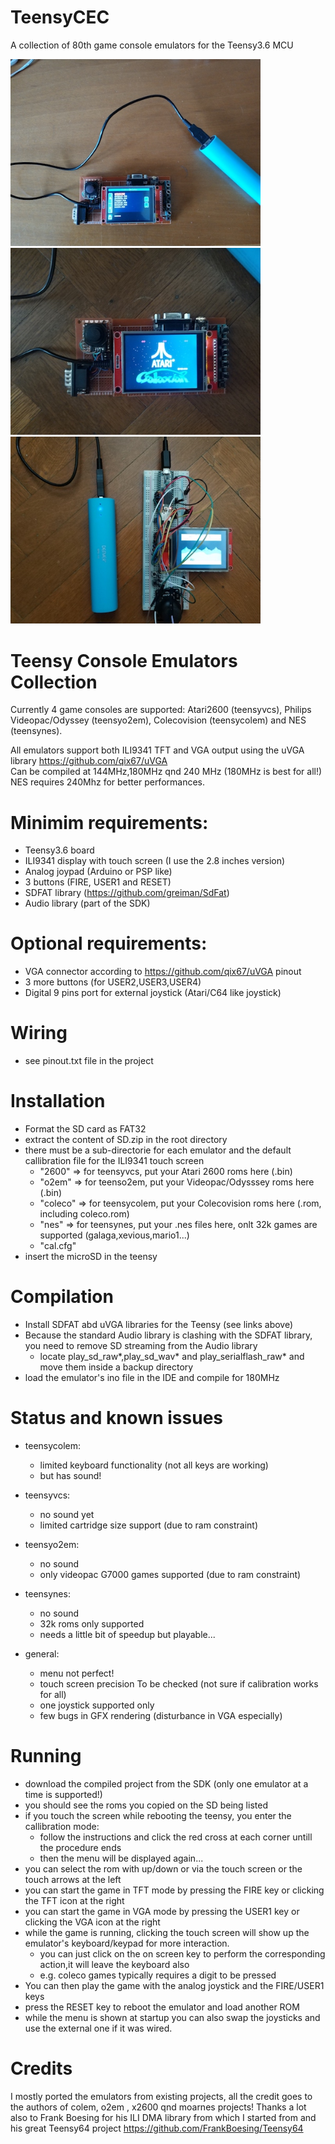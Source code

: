 # TeensyCEC
A collection of 80th game console emulators for the Teensy3.6 MCU
<p float="left">
  <img src="/images/full1.jpg" width="400" />
  <img src="/images/full2.jpg" width="400" />
  <img src="/images/minimal.jpg" width="400" /> 
</p>



# Teensy Console Emulators Collection
Currently 4 game consoles are supported:
Atari2600 (teensyvcs), Philips Videopac/Odyssey (teensyo2em), Colecovision (teensycolem) and NES (teensynes).

All emulators support both ILI9341 TFT and VGA output using the uVGA library https://github.com/qix67/uVGA
<br>
Can be compiled at 144MHz,180MHz qnd 240 MHz (180MHz is best for all!)
NES requires 240Mhz for better performances.


# Minimim requirements:
- Teensy3.6 board
- ILI9341 display with touch screen (I use the 2.8 inches version)
- Analog joypad (Arduino or PSP like)
- 3 buttons (FIRE, USER1 and RESET)
- SDFAT library (https://github.com/greiman/SdFat)
- Audio library (part of the SDK)

# Optional requirements:
- VGA connector according to https://github.com/qix67/uVGA pinout
- 3 more buttons (for USER2,USER3,USER4)
- Digital 9 pins port for external joystick (Atari/C64 like joystick)

# Wiring
- see pinout.txt file in the project

# Installation
- Format the SD card as FAT32
- extract the content of SD.zip in the root directory 
- there must be a sub-directorie for each emulator and the default callibration file for the ILI9341 touch screen
  - "2600" => for teensyvcs, put your Atari 2600 roms here (.bin)
  - "o2em" => for teenso2em, put your Videopac/Odysssey roms here (.bin)
  - "coleco" => for teensycolem, put your Colecovision roms here (.rom, including coleco.rom)
  - "nes" => for teensynes, put your .nes files here, onlt 32k games are supported (galaga,xevious,mario1...)
  - "cal.cfg"
- insert the microSD in the teensy

# Compilation
- Install SDFAT abd uVGA libraries for the Teensy (see links above)
- Because the standard Audio library is clashing with the SDFAT library, you need to remove SD streaming from the Audio library 
  - locate play_sd_raw*,play_sd_wav* and play_serialflash_raw* and move them inside a backup directory
- load the emulator's ino file in the IDE and compile for 180MHz

# Status and known issues
- teensycolem:
  - limited keyboard functionality (not all keys are working)
  - but has sound!
- teensyvcs:
  - no sound yet
  - limited cartridge size support (due to ram constraint)
- teensyo2em:
  - no sound
  - only videopac G7000 games supported (due to ram constraint)
- teensynes:
  - no sound
  - 32k roms only supported
  - needs a little bit of speedup but playable...
  
- general:
  - menu not perfect!
  - touch screen precision To be checked (not sure if calibration works for all)
  - one joystick supported only
  - few bugs in GFX rendering (disturbance in VGA especially)

# Running
- download the compiled project from the SDK (only one emulator at a time is supported!)
- you should see the roms you copied on the SD being listed
- if you touch the screen while rebooting the teensy, you enter the callibration mode:
  - follow the instructions and click the red cross at each corner untill the procedure ends
  - then the menu will be displayed again...
- you can select the rom with up/down or via the touch screen or the touch arrows at the left
- you can start the game in TFT mode by pressing the FIRE key or clicking the TFT icon at the right
- you can start the game in VGA mode by pressing the USER1 key or clicking the VGA icon at the right
- while the game is running, clicking the touch screen will show up the emulator's keyboard/keypad for more interaction.
  - you can just click on the on screen key to perform the corresponding action,it will leave the keyboard also
  - e.g. coleco games typically requires a digit to be pressed
- You can then play the game with the analog joystick and the FIRE/USER1 keys  
- press the RESET key to reboot the emulator and load another ROM
- while the menu is shown at startup you can also swap the joysticks and use the external one if it was wired.

# Credits
I mostly ported the emulators from existing projects, all the credit goes to the authors of
colem, o2em , x2600 qnd moarnes projects!
Thanks a lot also to Frank Boesing for his ILI DMA library from which I started from and his great Teensy64 project https://github.com/FrankBoesing/Teensy64

